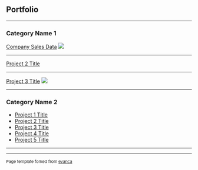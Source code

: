 ## Portfolio

---

### Category Name 1 

[Company Sales Data](/sample_page)
<img src= "C:\Users\carol\Documents\professional\portfolio\Github profile picture\images\combinedgraphs1.png"/>

---
[Project 2 Title](/pdf/sample_presentation.pdf)
<img src=""/>

---
[Project 3 Title](http://example.com/)
<img src="images/dummy_thumbnail.jpg?raw=true"/>

---

### Category Name 2

- [Project 1 Title](http://example.com/)
- [Project 2 Title](http://example.com/)
- [Project 3 Title](http://example.com/)
- [Project 4 Title](http://example.com/)
- [Project 5 Title](http://example.com/)

---




---
<p style="font-size:11px">Page template forked from <a href="https://github.com/evanca/quick-portfolio">evanca</a></p>
<!-- Remove above link if you don't want to attibute -->
